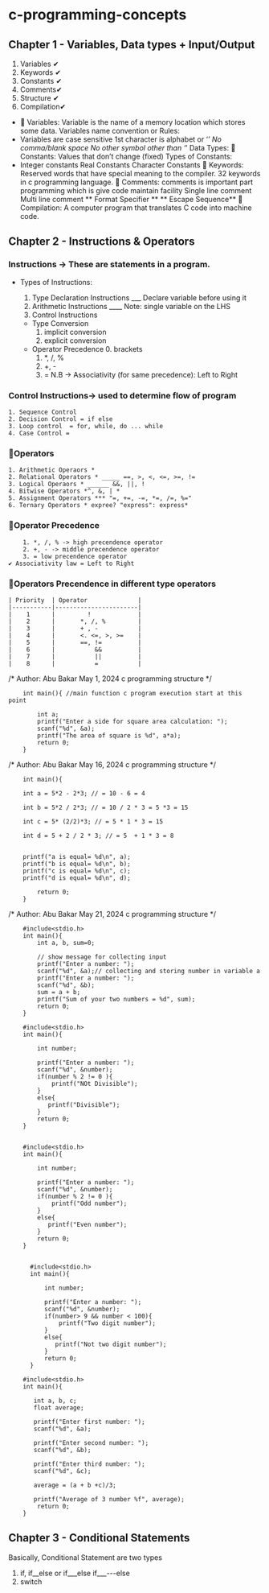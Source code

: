 # c-programming-concepts

## Chapter 1 - Variables, Data types + Input/Output

1. Variables ✔
2. Keywords ✔
3. Constants ✔
4. Comments✔
5. Structure ✔
6. Compilation✔

- 💚 Variables: Variable is the name of a memory location which stores some data.
  Variables name convention or Rules:
- Variables are case sensitive
  1st character is alphabet or ‘_’
  No comma/blank space
  No other symbol other than ‘_’
  Data Types:
  💚 Constants: Values that don’t change (fixed)
  Types of Constants:
- Integer constants
  Real Constants
  Character Constants
  💚 Keywords: Reserved words that have special meaning to the compiler. 32 keywords in c programming language.
  💚 Comments: comments is important part programming which is give code maintain facility
  Single line comment
  Multi line comment
  ** Format Specifier **
  ** Escape Sequence**
  💚 Compilation: A computer program that translates C code into machine code.

## Chapter 2 - Instructions & Operators

### Instructions -> These are statements in a program.
- Types of Instructions:
    1. Type Declaration Instructions ___ Declare variable before using it
    2. Arithmetic Instructions ____ Note: single variable on the LHS
    3. Control Instructions

    * Type Conversion
        1. implicit conversion
        2. explicit conversion
    * Operator Precedence
        0. brackets
        1. *, /, %
        2. +, -
        3. =
        N.B -> Associativity (for same precedence): Left to Right
### Control Instructions-> used to determine flow of program
    1. Sequence Control
    2. Decision Control = if else
    3. Loop control  = for, while, do ... while 
    4. Case Control = 

### 💚Operators 
    1. Arithmetic Operaors *
    2. Relational Operators * _____ ==, >, <, <=, >=, !=
    3. Logical Operaors * ______ &&, ||, !
    4. Bitwise Operators *^, &, | *
    5. Assignment Operators *** "=, +=, -=, *=, /=, %="
    6. Ternary Operators * expree? "express": express*


 
  ###  💚Operator Precedence 
        1. *, /, % -> high precendence operator
        2. +, - -> middle precendence operator
        3. = low precendence operator
    ✔ Associativity law = Left to Right


### 💚Operators Precendence in different type operators
    | Priority  | Operator              |
    |-----------|-----------------------|
    |    1      |         !             |
    |    2      |       *, /, %         |    
    |    3      |       + , -           |    
    |    4      |       <. <=, >, >=    |
    |    5      |       ==, !=          |
    |    6      |           &&          |
    |    7      |           ||          |
    |    8      |           =           |

/*
Author: Abu Bakar
May 1, 2024
c programming structure
*/

```#include<stdio.h> //preprocessor directive
    int main(){ //main function c program execution start at this point
    
        int a;
        printf("Enter a side for square area calculation: ");
        scanf("%d", &a);
        printf("The area of square is %d", a*a);
        return 0;
    }
```
/* 
Author: Abu Bakar
May 16, 2024
c programming structure
*/

```#include<stdio.h>
    int main(){
    
    int a = 5*2 - 2*3; // = 10 - 6 = 4
    
    int b = 5*2 / 2*3; // = 10 / 2 * 3 = 5 *3 = 15
    
    int c = 5* (2/2)*3; // = 5 * 1 * 3 = 15
    
    int d = 5 + 2 / 2 * 3; // = 5  + 1 * 3 = 8
    
    
    printf("a is equal= %d\n", a);
    printf("b is equal= %d\n", b);
    printf("c is equal= %d\n", c);
    printf("d is equal= %d\n", d);
    
        return 0;
    }
```

/*
Author: Abu Bakar
May 21, 2024
c programming structure
*/

```// Example 01
    #include<stdio.h>
    int main(){
        int a, b, sum=0;
    
        // show message for collecting input
        printf("Enter a number: ");
        scanf("%d", &a);// collecting and storing number in variable a
        printf("Enter a number: ");
        scanf("%d", &b);
        sum = a + b;
        printf("Sum of your two numbers = %d", sum);
        return 0;
    }
```

```// Example 02
    #include<stdio.h>
    int main(){
        
        int number;
    
        printf("Enter a number: ");
        scanf("%d", &number);
        if(number % 2 != 0 ){
            printf("NOt Divisible");
        }
        else{
           printf("Divisible"); 
        }
        return 0;
    }
```

```// Example 03

    #include<stdio.h>
    int main(){
        
        int number;
    
        printf("Enter a number: ");
        scanf("%d", &number);
        if(number % 2 != 0 ){
            printf("Odd number");
        }
        else{
           printf("Even number"); 
        }
        return 0;
    }
```

```// Example 04

      #include<stdio.h>
      int main(){
          
          int number;
      
          printf("Enter a number: ");
          scanf("%d", &number);
          if(number> 9 && number < 100){
              printf("Two digit number");
          }
          else{
             printf("Not two digit number"); 
          }
          return 0;
      }
```

```// Example 05
    #include<stdio.h>
    int main(){
        
       int a, b, c;
       float average;
    
       printf("Enter first number: ");
       scanf("%d", &a);
    
       printf("Enter second number: ");
       scanf("%d", &b);
    
       printf("Enter third number: ");
       scanf("%d", &c);
    
       average = (a + b +c)/3;
    
       printf("Average of 3 number %f", average);
        return 0;
    }
```

## Chapter 3 - Conditional Statements
Basically, Conditional Statement are two types
1. if, if__else or if___else if___---else
2. switch


